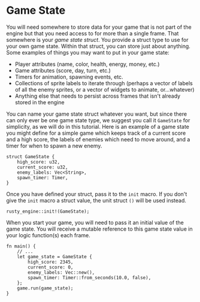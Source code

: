 # Game State

You will need somewhere to store data for your game that is not part of the engine but that you need access to for more than a single frame. That somewhere is your _game state struct_.  You provide a struct type to use for your own game state. Within that struct, you can store just about anything. Some examples of things you may want to put in your game state:

- Player attributes (name, color, health, energy, money, etc.)
- Game attributes (score, day, turn, etc.)
- Timers for animation, spawning events, etc.
- Collections of sprite labels to iterate through (perhaps a vector of labels of all the enemy sprites, or a vector of widgets to animate, or...whatever)
- Anything else that needs to persist across frames that isn't already stored in the engine

You can name your game state struct whatever you want, but since there can only ever be one game state type, we suggest you call it `GameState` for simplicity, as we will do in this tutorial.  Here is an example of a game state you might define for a simple game which keeps track of a current score and a high score, the labels of enemies which need to move around, and a timer for when to spawn a new enemy.

```rust,ignore
struct GameState {
    high_score: u32,
    current_score: u32,
    enemy_labels: Vec<String>,
    spawn_timer: Timer,
}
```

Once you have defined your struct, pass it to the `init` macro. If you don't give the `init` macro a struct value, the unit struct `()` will be used instead.

```rust,ignore
rusty_engine::init!(GameState);
```

When you start your game, you will need to pass it an initial value of the game state.  You will receive a mutable reference to this game state value in your logic function(s) each frame.

```rust,ignore
fn main() {
    // ...
    let game_state = GameState {
        high_score: 2345,
        current_score: 0,
        enemy_labels: Vec::new(),
        spawn_timer: Timer::from_seconds(10.0, false),
    };
    game.run(game_state);
}
```

